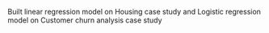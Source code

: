 Built linear regression model on Housing case study and Logistic regression model on Customer churn analysis case study
